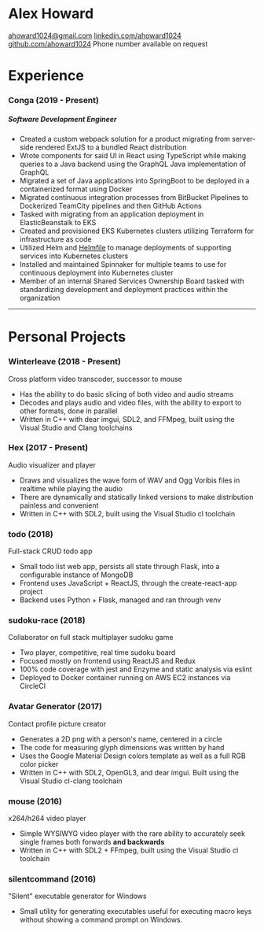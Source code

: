 # Alex Howard

[ahoward1024@gmail.com](mailto:ahoward1024@gmail.com)
[linkedin.com/ahoward1024](https://www.linkedin.com/in/ahoward1024)
[github.com/ahoward1024](https://www.github.com/ahoward1024/)
Phone number available on request

# Experience
### Conga (2019 - Present)
##### _Software Development Engineer_
- Created a custom webpack solution for a product migrating from server-side rendered ExtJS to a bundled React distribution
- Wrote components for said UI in React using TypeScript while making queries to a Java backend using the GraphQL Java implementation of GraphQL
- Migrated a set of Java applications into SpringBoot to be deployed in a containerized format using Docker
- Migrated continuous integration processes from BitBucket Pipelines to Dockerized TeamCity pipelines and then GitHub Actions
- Tasked with migrating from an application deployment in ElasticBeanstalk to EKS
- Created and provisioned EKS Kubernetes clusters utilizing Terraform for infrastructure as code
- Utilized Helm and [Helmfile](https://github.com/roboll/helmfile) to manage deployments of supporting services into Kubernetes clusters
- Installed and maintained Spinnaker for multiple teams to use for continuous deployment into Kubernetes cluster
- Member of an internal Shared Services Ownership Board tasked with standardizing development and deployment practices within the organization

---

# Personal Projects
### Winterleave (2018 - Present)
 Cross platform video transcoder, successor to mouse
- Has the ability to do basic slicing of both video and audio streams
- Decodes and plays audio and video files, with the ability to export to other formats, done in parallel
- Written in C++ with dear imgui, SDL2, and FFMpeg, built using the Visual Studio  and Clang toolchains

### Hex (2017 - Present)
Audio visualizer and player
- Draws and visualizes the wave form of WAV and Ogg Voribis files in realtime while playing the audio
- There are dynamically and statically linked versions to make distribution painless and convenient
- Written in C++ with SDL2, built using the Visual Studio cl toolchain

### todo (2018)
Full-stack CRUD todo app
- Small todo list web app, persists all state through Flask, into a configurable instance of MongoDB
- Frontend uses JavaScript + ReactJS, through the create-react-app project
- Backend uses Python + Flask, managed and ran through venv

### sudoku-race (2018)
Collaborator on full stack multiplayer sudoku game
- Two player, competitive, real time sudoku board
- Focused mostly on frontend using ReactJS and Redux
- 100% code coverage with jest and Enzyme and static analysis via eslint
- Deployed to Docker container running on AWS EC2 instances via CircleCI

### Avatar Generator (2017)
Contact profile picture creator
- Generates a 2D png with a person's name, centered in a circle
- The code for measuring glyph dimensions was written by hand
- Uses the Google Material Design colors template as well as a full RGB color picker
- Written in C++ with SDL2, OpenGL3, and dear imgui. Built using the Visual Studio cl-clang toolchain

### mouse (2016)
x264/h264 video player
- Simple WYSIWYG video player with the rare ability to accurately seek single frames both forwards **and backwards**
- Written in C++ with SDL2 + FFmpeg, built using the Visual Studio cl toolchain

### silentcommand (2016)
"Silent" executable generator for Windows
- Small utility for generating executables useful for executing macro keys without showing a command prompt on Windows.

